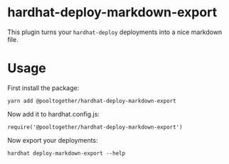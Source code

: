 # hardhat-deploy-markdown-export

This plugin turns your `hardhat-deploy` deployments into a nice markdown file.

# Usage

First install the package:

```
yarn add @pooltogether/hardhat-deploy-markdown-export
```

Now add it to hardhat.config.js:

```
require('@pooltogether/hardhat-deploy-markdown-export')
```

Now export your deployments:

```
hardhat deploy-markdown-export --help
```